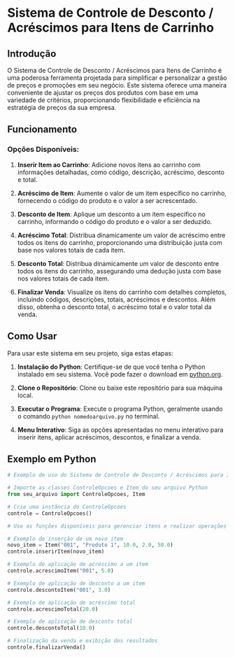 # Sistema de Controle de Desconto / Acréscimos para Itens de Carrinho

## Introdução

O Sistema de Controle de Desconto / Acréscimos para Itens de Carrinho é uma poderosa ferramenta projetada para simplificar e personalizar a gestão de preços e promoções em seu negócio. Este sistema oferece uma maneira conveniente de ajustar os preços dos produtos com base em uma variedade de critérios, proporcionando flexibilidade e eficiência na estratégia de preços da sua empresa.

## Funcionamento

### Opções Disponíveis:

1. **Inserir Item ao Carrinho**: Adicione novos itens ao carrinho com informações detalhadas, como código, descrição, acréscimo, desconto e total.

2. **Acréscimo de Item**: Aumente o valor de um item específico no carrinho, fornecendo o código do produto e o valor a ser acrescentado.

3. **Desconto de Item**: Aplique um desconto a um item específico no carrinho, informando o código do produto e o valor a ser deduzido.

4. **Acréscimo Total**: Distribua dinamicamente um valor de acréscimo entre todos os itens do carrinho, proporcionando uma distribuição justa com base nos valores totais de cada item.

5. **Desconto Total**: Distribua dinamicamente um valor de desconto entre todos os itens do carrinho, assegurando uma dedução justa com base nos valores totais de cada item.

6. **Finalizar Venda**: Visualize os itens do carrinho com detalhes completos, incluindo códigos, descrições, totais, acréscimos e descontos. Além disso, obtenha o desconto total, o acréscimo total e o valor total da venda.

## Como Usar

Para usar este sistema em seu projeto, siga estas etapas:

1. **Instalação do Python**: Certifique-se de que você tenha o Python instalado em seu sistema. Você pode fazer o download em [python.org](https://www.python.org/downloads/).

2. **Clone o Repositório**: Clone ou baixe este repositório para sua máquina local.

3. **Executar o Programa**: Execute o programa Python, geralmente usando o comando `python nomedoarquivo.py` no terminal.

4. **Menu Interativo**: Siga as opções apresentadas no menu interativo para inserir itens, aplicar acréscimos, descontos, e finalizar a venda.

## Exemplo em Python

```python
# Exemplo de uso do Sistema de Controle de Desconto / Acréscimos para Itens de Carrinho

# Importe as classes ControleOpcoes e Item do seu arquivo Python
from seu_arquivo import ControleOpcoes, Item

# Crie uma instância do ControleOpcoes
controle = ControleOpcoes()

# Use as funções disponíveis para gerenciar itens e realizar operações

# Exemplo de inserção de um novo item
novo_item = Item("001", "Produto 1", 10.0, 2.0, 50.0)
controle.inserirItem(novo_item)

# Exemplo de aplicação de acréscimo a um item
controle.acrescimoItem("001", 5.0)

# Exemplo de aplicação de desconto a um item
controle.descontoItem("001", 3.0)

# Exemplo de aplicação de acréscimo total
controle.acrescimoTotal(20.0)

# Exemplo de aplicação de desconto total
controle.descontoTotal(10.0)

# Finalização da venda e exibição dos resultados
controle.finalizarVenda()
